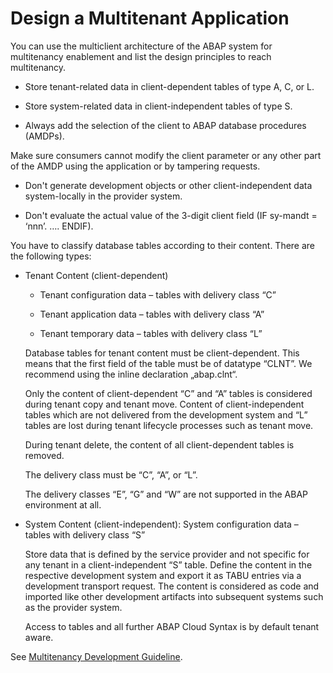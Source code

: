 <!-- loio1ac614dd9c2a4f05957096e86de4931c -->

# Design a Multitenant Application

You can use the multiclient architecture of the ABAP system for multitenancy enablement and list the design principles to reach multitenancy.

-   Store tenant-related data in client-dependent tables of type A, C, or L.

-   Store system-related data in client-independent tables of type S.

-   Always add the selection of the client to ABAP database procedures \(AMDPs\).


Make sure consumers cannot modify the client parameter or any other part of the AMDP using the application or by tampering requests.

-   Don't generate development objects or other client-independent data system-locally in the provider system.

-   Don't evaluate the actual value of the 3-digit client field \(IF sy-mandt = ‘nnn’. …. ENDIF\).


You have to classify database tables according to their content. There are the following types:

-   Tenant Content \(client-dependent\)

    -   Tenant configuration data – tables with delivery class “C”

    -   Tenant application data – tables with delivery class “A”

    -   Tenant temporary data – tables with delivery class “L”


    Database tables for tenant content must be client-dependent. This means that the first field of the table must be of datatype “CLNT”. We recommend using the inline declaration „abap.clnt“.

    Only the content of client-dependent “C” and “A” tables is considered during tenant copy and tenant move. Content of client-independent tables which are not delivered from the development system and “L” tables are lost during tenant lifecycle processes such as tenant move.

    During tenant delete, the content of all client-dependent tables is removed.

    The delivery class must be “C”, “A”, or “L”.

    The delivery classes “E”, “G” and “W” are not supported in the ABAP environment at all.

-   System Content \(client-independent\): System configuration data – tables with delivery class “S”

    Store data that is defined by the service provider and not specific for any tenant in a client-independent “S” table. Define the content in the respective development system and export it as TABU entries via a development transport request. The content is considered as code and imported like other development artifacts into subsequent systems such as the provider system.

    Access to tables and all further ABAP Cloud Syntax is by default tenant aware.


See [Multitenancy Development Guideline](https://help.sap.com/docs/sap-btp-abap-environment/abap-environment/multitenancy-development-guideline).

